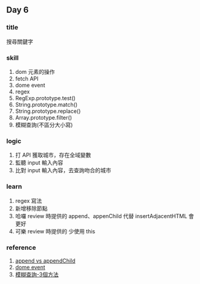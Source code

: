 ## Day 6

### title 
搜尋關鍵字

### skill
1. dom 元素的操作
2. fetch API 
3. dome event
4. regex
5. RegExp.prototype.test()
6. String.prototype.match()
7. String.prototype.replace()
8. Array.prototype.filter()
9. 模糊查詢(不區分大小寫)

### logic 
1. 打 API 獲取城市，存在全域變數
2. 監聽 input 輸入內容
3. 比對 input 輸入內容，去查詢吻合的城市

### learn
1. regex 寫法
2. 新增移除節點
3. 哈囉 review 時提供的 append、appenChild 代替 insertAdjacentHTML 會更好
4. 可樂 review 時提供的 少使用 this

### reference 
1. [append vs appendChild](https://dev.to/ibn_abubakre/append-vs-appendchild-a4m)
2. [dome event](https://www.fooish.com/javascript/dom/event.html)
3. [模糊查詢-3個方法](https://www.delftstack.com/zh-tw/howto/javascript/how-to-perform-case-insensitive-string-comparisons-in-javascript/)